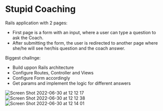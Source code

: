 # Stupid Coaching

Rails application with 2 pages:
- First page is a form with an input, where a user can type a question to ask the Coach.
- After submitting the form, the user is redirected to another page where she/he will see her/his question and the coach answer.

Biggest challnge:
- Build uppon Rails architecture
- Configure Routes, Controller and Views
- Configure Form accordingly
- Get params and implement the logic for different answers

![Screen Shot 2022-06-30 at 12 12 17](https://user-images.githubusercontent.com/33285862/176663800-08bc5c96-3173-4609-95d8-863533a0a21c.png)
![Screen Shot 2022-06-30 at 12 12 38](https://user-images.githubusercontent.com/33285862/176663817-890860ef-b7d2-4d0d-a5a3-771f75534e83.png)
![Screen Shot 2022-06-30 at 12 14 01](https://user-images.githubusercontent.com/33285862/176663835-150631cf-2191-45f4-be8c-aebd4956f958.png)
